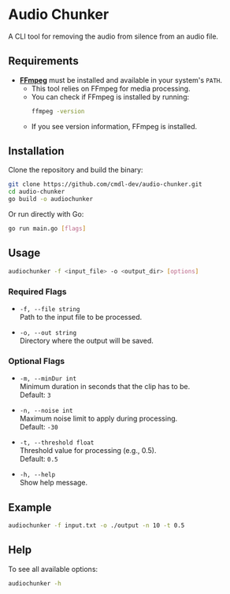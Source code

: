 # Audio Chunker

A CLI tool for removing the audio from silence from an audio file.

## Requirements

- **[FFmpeg](https://ffmpeg.org/)** must be installed and available in your system's `PATH`.
  - This tool relies on FFmpeg for media processing.
  - You can check if FFmpeg is installed by running:
    ```sh
    ffmpeg -version
    ```
  - If you see version information, FFmpeg is installed.

## Installation

Clone the repository and build the binary:

```sh
git clone https://github.com/cmdl-dev/audio-chunker.git
cd audio-chunker
go build -o audiochunker
```

Or run directly with Go:

```sh
go run main.go [flags]
```

## Usage

```sh
audiochunker -f <input_file> -o <output_dir> [options]
```

### Required Flags

- `-f, --file string`  
  Path to the input file to be processed.

- `-o, --out string`  
  Directory where the output will be saved.

### Optional Flags

- `-m, --minDur int`  
  Minimum duration in seconds that the clip has to be.  
  Default: `3`

- `-n, --noise int`  
  Maximum noise limit to apply during processing.  
  Default: `-30`

- `-t, --threshold float`  
  Threshold value for processing (e.g., 0.5).  
  Default: `0.5`

- `-h, --help`  
  Show help message.

## Example

```sh
audiochunker -f input.txt -o ./output -n 10 -t 0.5
```

## Help

To see all available options:

```sh
audiochunker -h
```
